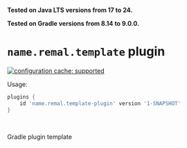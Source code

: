 **Tested on Java LTS versions from <!--property:java-runtime.min-version-->17<!--/property--> to <!--property:java-runtime.max-version-->24<!--/property-->.**

**Tested on Gradle versions from <!--property:gradle-api.min-version-->8.14<!--/property--> to <!--property:gradle-api.max-version-->9.0.0<!--/property-->.**

# `name.remal.template` plugin

[![configuration cache: supported](https://img.shields.io/static/v1?label=configuration%20cache&message=supported&color=success)](https://docs.gradle.org/current/userguide/configuration_cache.html)

Usage:

<!--plugin-usage:name.remal.template-plugin-->
```groovy
plugins {
    id 'name.remal.template-plugin' version '1-SNAPSHOT'
}
```
<!--/plugin-usage-->

&nbsp;

Gradle plugin template
